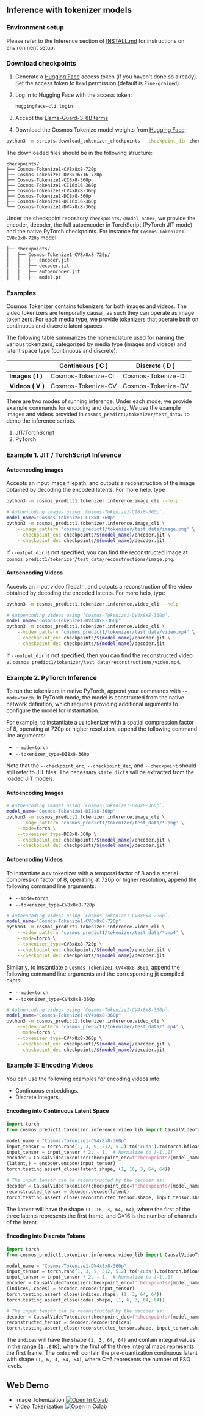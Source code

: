 ## Inference with tokenizer models

### Environment setup

Please refer to the Inference section of [INSTALL.md](/INSTALL.md#inference) for instructions on environment setup.

### Download checkpoints

1. Generate a [Hugging Face](https://huggingface.co/settings/tokens) access token (if you haven't done so already). Set the access token to `Read` permission (default is `Fine-grained`).

2. Log in to Hugging Face with the access token:
   ```bash
   huggingface-cli login
   ```
3. Accept the [Llama-Guard-3-8B terms](https://huggingface.co/meta-llama/Llama-Guard-3-8B)

4. Download the Cosmos Tokenize model weights from [Hugging Face](https://huggingface.co/collections/nvidia/cosmos-predict1-67c9d1b97678dbf7669c89a7):
```bash
python3 -m scripts.download_tokenizer_checkpoints --checkpoint_dir checkpoints
```

The downloaded files should be in the following structure:
```
checkpoints/
├── Cosmos-Tokenize1-CV8x8x8-720p
├── Cosmos-Tokenize1-DV8x16x16-720p
├── Cosmos-Tokenize1-CI8x8-360p
├── Cosmos-Tokenize1-CI16x16-360p
├── Cosmos-Tokenize1-CV4x8x8-360p
├── Cosmos-Tokenize1-DI8x8-360p
├── Cosmos-Tokenize1-DI16x16-360p
└── Cosmos-Tokenize1-DV4x8x8-360p
```

Under the checkpoint repository `checkpoints/<model-name>`, we provide the encoder, decoder, the full autoencoder in TorchScript (PyTorch JIT mode) and the native PyTorch checkpoints. For instance for `Cosmos-Tokenize1-CV8x8x8-720p` model:
```bash
├── checkpoints/
│   ├── Cosmos-Tokenize1-CV8x8x8-720p/
│   │   ├── encoder.jit
│   │   ├── decoder.jit
│   │   ├── autoencoder.jit
│   │   ├── model.pt
```


### Examples
Cosmos Tokenizer contains tokenizers for both images and videos. The video tokenizers are temporally causal, as such they can operate as image tokenizers. For each media type, we provide tokenizers that operate both on continuous and discrete latent spaces.

The following table summarizes the nomenclature used for naming the various tokenizers, categorized by media type (images and videos) and latent space type (continuous and discrete):

|                   | Continuous ( C )    | Discrete ( D )      |
| ------------------|---------------------|---------------------|
| **Images ( I )**        | Cosmos-Tokenize-CI      | Cosmos-Tokenize-DI      |
| **Videos ( V )**        | Cosmos-Tokenize-CV      | Cosmos-Tokenize-DV      |

There are two modes of running inference. Under each mode, we provide example commands for encoding and decoding. We use the example images and videos provided in `cosmos_predict1/tokenizer/test_data/` to demo the inference scripts.
1. JIT/TorchScript
2. PyTorch

### Example 1. JIT / TorchScript Inference

#### Autoencoding images
Accepts an input image filepath, and outputs a reconstruction of the image obtained by decoding the encoded latents. For more help, type
```bash
python3 -m cosmos_predict1.tokenizer.inference.image_cli --help
```
```bash
# Autoencoding images using `Cosmos-Tokenize1-CI8x8-360p`.
model_name="Cosmos-Tokenize1-CI8x8-360p"
python3 -m cosmos_predict1.tokenizer.inference.image_cli \
    --image_pattern 'cosmos_predict1/tokenizer/test_data/image.png' \
    --checkpoint_enc checkpoints/${model_name}/encoder.jit \
    --checkpoint_dec checkpoints/${model_name}/decoder.jit
```
If `--output_dir` is not specified, you can find the reconstructed image at `cosmos_predict1/tokenizer/test_data/reconstructions/image.png`.

#### Autoencoding Videos
Accepts an input video filepath, and outputs a reconstruction of the video obtained by decoding the encoded latents. For more help, type
```bash
python3 -m cosmos_predict1.tokenizer.inference.video_cli --help
```
```bash
# Autoencoding videos using `Cosmos-Tokenize1-DV4x8x8-360p`.
model_name="Cosmos-Tokenize1-DV4x8x8-360p"
python3 -m cosmos_predict1.tokenizer.inference.video_cli \
    --video_pattern 'cosmos_predict1/tokenizer/test_data/video.mp4' \
    --checkpoint_enc checkpoints/${model_name}/encoder.jit \
    --checkpoint_dec checkpoints/${model_name}/decoder.jit
```
If `--output_dir` is not specified, then you can find the reconstructed video at `cosmos_predict1/tokenizer/test_data/reconstructions/video.mp4`.

### Example 2. PyTorch Inference

To run the tokenizers in native PyTorch, append your commands with `--mode=torch`. In PyTorch mode, the model is constructed from the native network definition, which requires providing additional arguments to configure the model for instantiation.

For example, to instantiate a `DI` tokenizer with a spatial compression factor of 8, operating at 720p or higher resolution, append the following command line arguments:

- `--mode=torch`
- `--tokenizer_type=DI8x8-360p`

Note that the `--checkpoint_enc`, `--checkpoint_dec`, and `--checkpoint` should still refer to JIT files. The necessary `state_dict`s will be extracted from the loaded JIT models.

#### Autoencoding Images
```bash
# Autoencoding images using `Cosmos-Tokenize1-DI8x8-360p`.
model_name="Cosmos-Tokenize1-DI8x8-360p"
python3 -m cosmos_predict1.tokenizer.inference.image_cli \
    --image_pattern 'cosmos_predict1/tokenizer/test_data/*.png' \
    --mode=torch \
    --tokenizer_type=DI8x8-360p \
    --checkpoint_enc checkpoints/${model_name}/encoder.jit \
    --checkpoint_dec checkpoints/${model_name}/decoder.jit
```

#### Autoencoding Videos
To instantiate a `CV` tokenizer with a temporal factor of 8 and a spatial compression factor of 8, operating at 720p or higher resolution, append the following command line arguments:

- `--mode=torch`
- `--tokenizer_type=CV8x8x8-720p`

```bash
# Autoencoding videos using `Cosmos-Tokenize1-CV8x8x8-720p`.
model_name="Cosmos-Tokenize1-CV8x8x8-720p"
python3 -m cosmos_predict1.tokenizer.inference.video_cli \
    --video_pattern 'cosmos_predict1/tokenizer/test_data/*.mp4' \
    --mode=torch \
    --tokenizer_type=CV8x8x8-720p \
    --checkpoint_enc checkpoints/${model_name}/encoder.jit \
    --checkpoint_dec checkpoints/${model_name}/decoder.jit
```

Similarly, to instantiate a `Cosmos-Tokenize1-CV4x8x8-360p`, append the following command line arguments and the corresponding jit compiled ckpts:
- `--mode=torch`
- `--tokenizer_type=CV4x8x8-360p`

```bash
# Autoencoding videos using `Cosmos-Tokenize1-CV4x8x8-360p`.
model_name="Cosmos-Tokenize1-CV4x8x8-360p"
python3 -m cosmos_predict1.tokenizer.inference.video_cli \
    --video_pattern 'cosmos_predict1/tokenizer/test_data/*.mp4' \
    --mode=torch \
    --tokenizer_type=CV4x8x8-360p \
    --checkpoint_enc checkpoints/${model_name}/encoder.jit \
    --checkpoint_dec checkpoints/${model_name}/decoder.jit
```

### Example 3: Encoding Videos
You can use the following examples for encoding videos into:
- Continuous embeddings.
- Discrete integers.

#### Encoding into Continuous Latent Space

```python
import torch
from cosmos_predict1.tokenizer.inference.video_lib import CausalVideoTokenizer

model_name = "Cosmos-Tokenize1-CV4x8x8-360p"
input_tensor = torch.rand(1, 3, 9, 512, 512).to('cuda').to(torch.bfloat16)  # [B, C, T, H, W]
input_tensor = input_tensor * 2. - 1.  # Normalize to [-1..1]
encoder = CausalVideoTokenizer(checkpoint_enc=f'checkpoints/{model_name}/encoder.jit')
(latent,) = encoder.encode(input_tensor)
torch.testing.assert_close(latent.shape, (1, 16, 3, 64, 64))

# The input tensor can be reconstructed by the decoder as:
decoder = CausalVideoTokenizer(checkpoint_dec=f'checkpoints/{model_name}/decoder.jit')
reconstructed_tensor = decoder.decode(latent)
torch.testing.assert_close(reconstructed_tensor.shape, input_tensor.shape)
```
The `latent` will have the shape `(1, 16, 3, 64, 64)`, where the first of the three latents represents the first frame, and C=16 is the number of channels of the latent.

#### Encoding into Discrete Tokens
```python
import torch
from cosmos_predict1.tokenizer.inference.video_lib import CausalVideoTokenizer

model_name = "Cosmos-Tokenize1-DV4x8x8-360p"
input_tensor = torch.rand(1, 3, 9, 512, 512).to('cuda').to(torch.bfloat16)  # [B, C, T, H, W]
input_tensor = input_tensor * 2. - 1.  # Normalize to [-1..1]
encoder = CausalVideoTokenizer(checkpoint_enc=f'checkpoints/{model_name}/encoder.jit')
(indices, codes) = encoder.encode(input_tensor)
torch.testing.assert_close(indices.shape, (1, 3, 64, 64))
torch.testing.assert_close(codes.shape, (1, 6, 3, 64, 64))

# The input tensor can be reconstructed by the decoder as:
decoder = CausalVideoTokenizer(checkpoint_dec=f'checkpoints/{model_name}/decoder.jit')
reconstructed_tensor = decoder.decode(indices)
torch.testing.assert_close(reconstructed_tensor.shape, input_tensor.shape)
```
The `indices` will have the shape `(1, 3, 64, 64)` and contain integral values in the range `[1..64K]`, where the first of the three integral maps represents the first frame.
The `codes` will contain the pre-quantization continuous latent with shape `(1, 6, 3, 64, 64)`, where C=6 represents the number of FSQ levels.

## Web Demo

* Image Tokenization [![Open In Colab](https://colab.research.google.com/assets/colab-badge.svg)](https://colab.research.google.com/github/nvidia-cosmos/cosmos-predict1/blob/main/cosmos_predict1/tokenizer/notebook/Image_Tokenization.ipynb)
* Video Tokenization [![Open In Colab](https://colab.research.google.com/assets/colab-badge.svg)](https://colab.research.google.com/github/nvidia-cosmos/cosmos-predict1/blob/main/cosmos_predict1/tokenizer/notebook/Video_Tokenization.ipynb)
